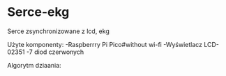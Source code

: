 # Serce-ekg
Serce zsynchronizowane z lcd, ekg


Użyte komponenty: 
-Raspberrry Pi Pico#without wi-fi 
-Wyświetlacz LCD-02351 
-7 diod czerwonych 

Algorytm dziaania:  

